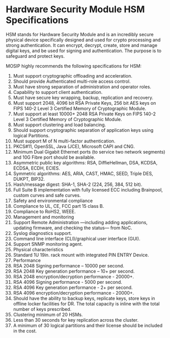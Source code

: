 # Hardware Security Module HSM Specifications

HSM stands for Hardware Security Module and is an incredibly secure physical device specifically designed and used for crypto processing and strong authentication. It can encrypt, decrypt, create, store and manage digital keys, and be used for signing and authentication. The purpose is to safeguard and protect keys.

MOSIP highly recommends the following specifications for HSM:

1. Must support cryptographic offloading and acceleration.
2. Should provide Authenticated multi-role access control.
3. Must have strong separation of administration and operator roles.
4. Capability to support client authentication.
5. Must have secure key wrapping, backup, replication and recovery.
6. Must support 2048, 4096 bit RSA Private Keys, 256 bit AES keys on FIPS 140-2 Level 3 Certified Memory of Cryptographic Module.
7. Must support at least 10000+ 2048 RSA Private Keys on FIPS 140-2 Level 3 Certified Memory of Cryptographic Module.
8. Must support clustering and load balancing.
9. Should support cryptographic separation of application keys using logical Partitions.
10. Must support M of N multi-factor authentication.
11. PKCS#11, OpenSSL, Java (JCE), Microsoft CAPI and CNG.
12. Minimum Dual Gigabit Ethernet ports (to service two network segments) and 10G Fibre port should be available.
13. Asymmetric public key algorithms: RSA, DiffieHellman, DSA, KCDSA, ECDSA, ECDH, ECIES.
14. Symmetric algorithms: AES, ARIA, CAST, HMAC, SEED, Triple DES, DUKPT, BIP32.
15. Hash/message digest: SHA-1, SHA-2 (224, 256, 384, 512 bit).
16. Full Suite B implementation with fully licensed ECC including Brainpool, custom curves and safe curves.
17. Safety and environmental compliance    &#x20;
18. Compliance to UL, CE, FCC part 15 class B.
19. Compliance to RoHS2, WEEE.
20. Management and monitoring
21. Support Remote Administration —including adding applications, updating firmware, and checking the status— from NoC.
22. Syslog diagnostics support.
23. Command line interface (CLI)/graphical user interface (GUI).
24. Support SNMP monitoring agent.
25. Physical characteristics
26. Standard 1U 19in. rack mount with integrated PIN ENTRY Device.
27. Performance
28. RSA 2048 Signing performance – 10000 per second.
29. RSA 2048 Key generation performance – 10+ per second.
30. RSA 2048 encryption/decryption performance - 20000+.
31. RSA 4096 Signing performance - 5000 per second.
32. RSA 4096 Key generation performance - 2+ per second.
33. RSA 4096 encryption/decryption performance - 20000+.
34. Should have the ability to backup keys, replicate keys, store keys in offline locker facilities for DR. The total capacity is inline with the total number of keys prescribed.
35. Clustering minimum of 20 HSMs.
36. Less than 30 seconds for key replication across the cluster.
37. A minimum of 30 logical partitions and their license should be included in the cost.

